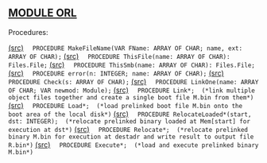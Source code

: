 
## [MODULE ORL](https://github.com/io-core/Build/blob/main/ORL.Mod)

Procedures:

[(src)](https://github.com/io-core/Build/blob/main/ORL.Mod#L38) `  PROCEDURE MakeFileName(VAR FName: ARRAY OF CHAR; name, ext: ARRAY OF CHAR);`
[(src)](https://github.com/io-core/Build/blob/main/ORL.Mod#L46) `  PROCEDURE ThisFile(name: ARRAY OF CHAR): Files.File;`
[(src)](https://github.com/io-core/Build/blob/main/ORL.Mod#L52) `  PROCEDURE ThisSmb(name: ARRAY OF CHAR): Files.File;`
[(src)](https://github.com/io-core/Build/blob/main/ORL.Mod#L61) `  PROCEDURE error(n: INTEGER; name: ARRAY OF CHAR);`
[(src)](https://github.com/io-core/Build/blob/main/ORL.Mod#L65) `  PROCEDURE Check(s: ARRAY OF CHAR);`
[(src)](https://github.com/io-core/Build/blob/main/ORL.Mod#L76) `  PROCEDURE LinkOne(name: ARRAY OF CHAR; VAR newmod: Module);`
[(src)](https://github.com/io-core/Build/blob/main/ORL.Mod#L254) `  PROCEDURE Link*;  (*link multiple object files together and create a single boot file M.bin from them*)`
[(src)](https://github.com/io-core/Build/blob/main/ORL.Mod#L308) `  PROCEDURE Load*;  (*load prelinked boot file M.bin onto the boot area of the local disk*)`
[(src)](https://github.com/io-core/Build/blob/main/ORL.Mod#L333) `  PROCEDURE RelocateLoaded*(start, dst: INTEGER);  (*relocate prelinked binary loaded at Mem[start] for execution at dst*)`
[(src)](https://github.com/io-core/Build/blob/main/ORL.Mod#L385) `  PROCEDURE Relocate*;  (*relocate prelinked binary M.bin for execution at destadr and write result to output file R.bin*)`
[(src)](https://github.com/io-core/Build/blob/main/ORL.Mod#L425) `  PROCEDURE Execute*;  (*load and execute prelinked binary M.bin*)`
